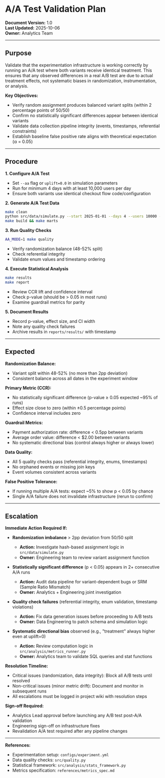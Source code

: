 # A/A Test Validation Plan

**Document Version:** 1.0  
**Last Updated:** 2025-10-06  
**Owner:** Analytics Team

---

## Purpose

Validate that the experimentation infrastructure is working correctly by running an A/A test where both variants receive identical treatment. This ensures that any observed differences in a real A/B test are due to actual treatment effects, not systematic biases in randomization, instrumentation, or analysis.

**Key Objectives:**
- Verify random assignment produces balanced variant splits (within 2 percentage points of 50/50)
- Confirm no statistically significant differences appear between identical variants
- Validate data collection pipeline integrity (events, timestamps, referential constraints)
- Establish baseline false positive rate aligns with theoretical expectation (α = 0.05)

---

## Procedure

**1. Configure A/A Test**
- Set `--aa` flag or `uplift=0.0` in simulation parameters
- Run for minimum 4 days with at least 10,000 users per day
- Ensure both variants use identical checkout flow code/configuration

**2. Generate A/A Test Data**
```bash
make clean
python src/data/simulate.py --start 2025-01-01 --days 4 --users 10000 --aa
make build && make marts
```

**3. Run Quality Checks**
```bash
AA_MODE=1 make quality
```
- Verify randomization balance (48-52% split)
- Check referential integrity
- Validate enum values and timestamp ordering

**4. Execute Statistical Analysis**
```bash
make results
make report
```
- Review CCR lift and confidence interval
- Check p-value (should be > 0.05 in most runs)
- Examine guardrail metrics for parity

**5. Document Results**
- Record p-value, effect size, and CI width
- Note any quality check failures
- Archive results in `reports/results/` with timestamp

---

## Expected

**Randomization Balance:**
- Variant split within 48-52% (no more than 2pp deviation)
- Consistent balance across all dates in the experiment window

**Primary Metric (CCR):**
- No statistically significant difference (p-value ≥ 0.05 expected ~95% of runs)
- Effect size close to zero (within ±0.5 percentage points)
- Confidence interval includes zero

**Guardrail Metrics:**
- Payment authorization rate: difference < 0.5pp between variants
- Average order value: difference < $2.00 between variants
- No systematic directional bias (control always higher or always lower)

**Data Quality:**
- All 5 quality checks pass (referential integrity, enums, timestamps)
- No orphaned events or missing join keys
- Event volumes consistent across variants

**False Positive Tolerance:**
- If running multiple A/A tests: expect ~5% to show p < 0.05 by chance
- Single A/A failure does not invalidate infrastructure (rerun to confirm)

---

## Escalation

**Immediate Action Required If:**
- **Randomization imbalance** > 2pp deviation from 50/50 split
  - **Action:** Investigate hash-based assignment logic in `src/data/simulate.py`
  - **Owner:** Engineering team to review variant assignment function

- **Statistically significant difference** (p < 0.05) appears in 2+ consecutive A/A runs
  - **Action:** Audit data pipeline for variant-dependent bugs or SRM (Sample Ratio Mismatch)
  - **Owner:** Analytics + Engineering joint investigation

- **Quality check failures** (referential integrity, enum validation, timestamp violations)
  - **Action:** Fix data generation issues before proceeding to A/B tests
  - **Owner:** Data Engineering to patch schema and simulation logic

- **Systematic directional bias** observed (e.g., "treatment" always higher even at uplift=0)
  - **Action:** Review computation logic in `src/analysis/metrics_runner.py`
  - **Owner:** Analytics team to validate SQL queries and stat functions

**Resolution Timeline:**
- Critical issues (randomization, data integrity): Block all A/B tests until resolved
- Non-critical issues (minor metric drift): Document and monitor in subsequent runs
- All escalations must be logged in project wiki with resolution steps

**Sign-off Required:**
- Analytics Lead approval before launching any A/B test post-A/A validation
- Engineering sign-off on infrastructure fixes
- Revalidation A/A test required after any pipeline changes

---

**References:**
- Experimentation setup: `configs/experiment.yml`
- Data quality checks: `src/quality.py`
- Statistical framework: `src/analysis/stats_framework.py`
- Metrics specification: `references/metrics_spec.md`

